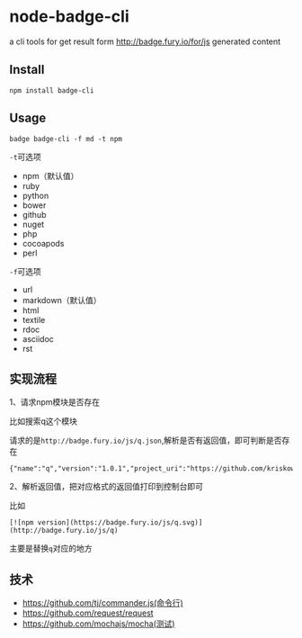 node-badge-cli
==============

a cli tools for get result form http://badge.fury.io/for/js generated content

## Install 

```
npm install badge-cli
```

## Usage 

```
badge badge-cli -f md -t npm
```


`-t`可选项

- npm（默认值）
- ruby    
- python    
- bower    
- github    
- nuget    
- php    
- cocoapods    
- perl  


`-f`可选项

- url
- markdown（默认值）
- html
- textile
- rdoc
- asciidoc
- rst
 
## 实现流程


1、请求npm模块是否存在

比如搜索q这个模块

请求的是`http://badge.fury.io/js/q.json`,解析是否有返回值，即可判断是否存在

```
{"name":"q","version":"1.0.1","project_uri":"https://github.com/kriskowal","homepage_uri":"https://github.com/kriskowal/q","source_code_uri":"git://github.com/kriskowal/q.git"}
```

2、解析返回值，把对应格式的返回值打印到控制台即可

比如

```
[![npm version](https://badge.fury.io/js/q.svg)](http://badge.fury.io/js/q)
```

主要是替换`q`对应的地方

## 技术

- https://github.com/tj/commander.js(命令行)
- https://github.com/request/request
- https://github.com/mochajs/mocha(测试)
